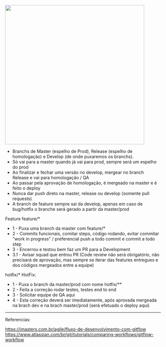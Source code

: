 <img src="https://static.imasters.com.br/wp-content/uploads/2015/04/git-workflow-release-cycle-4maintenance.png" width="450" />

- Branchs de Master (espelho de Prod), Release (espelho de homologação) e Develop (de onde puxaremos os branchs).
- Só vai para a master quando já vai para prod, sempre será um espelho do prod
- Ao finalizar e fechar uma versão no develop, mergear no branch Release e vai para homologação / QA
- Ao passar pela aprovação de homologação, é mergeado na master e é feito o deploy
- Nunca dar push direto na master, release ou develop (somente pull requests)
- A branch de feature sempre sai da develop, apenas em caso de bug/hotfix o branche será gerado a partir da master/prod 

Feature
feature/*
- 1 - Puxa uma branch da master com feature/*
- 2 - Commits funcionais, comitar steps, código rodando, evitar commitar "work in progress" / preferencial push a todo commit e commit a todo step
- 3 - Encerrou e testou bem faz um PR para a Development
- 3.1 - Avisar squad que entrou PR (Code review não será obrigatório, não precisará de aprovação, mas sempre se iterar das features entregues e dos códigos mergeados entre a equipe)

hotfix/*
HotFix:
- 1 - Puxa o branch da master/prod com nome hotfix/**
- 2 - Feita a correção rodar testes, testes end to end
- 3 - Solicitar equipe de QA aqui
- 4 - Esta correção deverá ser imediatamente, após aprovada mergeada na brach dev e na brach master/prod (será efetuado o deploy aqui)

---

Referencias:

https://imasters.com.br/agile/fluxo-de-desenvolvimento-com-gitflow
https://www.atlassian.com/br/git/tutorials/comparing-workflows/gitflow-workflow

